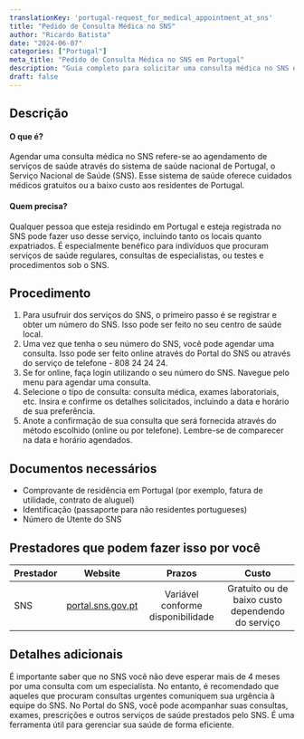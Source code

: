```yaml
---
translationKey: 'portugal-request_for_medical_appointment_at_sns'
title: "Pedido de Consulta Médica no SNS"
author: "Ricardo Batista"
date: "2024-06-07"
categories: ["Portugal"]
meta_title: "Pedido de Consulta Médica no SNS em Portugal"
description: "Guia completo para solicitar uma consulta médica no SNS em Portugal"
draft: false
---
```


## Descrição
#### O que é?
Agendar uma consulta médica no SNS refere-se ao agendamento de serviços de saúde através do sistema de saúde nacional de Portugal, o Serviço Nacional de Saúde (SNS). Esse sistema de saúde oferece cuidados médicos gratuitos ou a baixo custo aos residentes de Portugal.

#### Quem precisa?
Qualquer pessoa que esteja residindo em Portugal e esteja registrada no SNS pode fazer uso desse serviço, incluindo tanto os locais quanto expatriados. É especialmente benéfico para indivíduos que procuram serviços de saúde regulares, consultas de especialistas, ou testes e procedimentos sob o SNS.

## Procedimento
1. Para usufruir dos serviços do SNS, o primeiro passo é se registrar e obter um número do SNS. Isso pode ser feito no seu centro de saúde local.
2. Uma vez que tenha o seu número do SNS, você pode agendar uma consulta. Isso pode ser feito online através do Portal do SNS ou através do serviço de telefone - 808 24 24 24.
3. Se for online, faça login utilizando o seu número do SNS. Navegue pelo menu para agendar uma consulta.
4. Selecione o tipo de consulta: consulta médica, exames laboratoriais, etc. Insira e confirme os detalhes solicitados, incluindo a data e horário de sua preferência.
5. Anote a confirmação de sua consulta que será fornecida através do método escolhido (online ou por telefone). Lembre-se de comparecer na data e horário agendados.

## Documentos necessários
- Comprovante de residência em Portugal (por exemplo, fatura de utilidade, contrato de aluguel)
- Identificação (passaporte para não residentes portugueses)
- Número de Utente do SNS

## Prestadores que podem fazer isso por você

| Prestador        |     Website     |     Prazos    |       Custo      |
| --------------- | --------------- |  :-------------: | :-------------: |
| SNS     |  [portal.sns.gov.pt](https://www.sns.gov.pt)       |      Variável conforme disponibilidade      |        Gratuito ou de baixo custo dependendo do serviço       |

## Detalhes adicionais
É importante saber que no SNS você não deve esperar mais de 4 meses por uma consulta com um especialista. No entanto, é recomendado que aqueles que procuram consultas urgentes comuniquem sua urgência à equipe do SNS. No Portal do SNS, você pode acompanhar suas consultas, exames, prescrições e outros serviços de saúde prestados pelo SNS. É uma ferramenta útil para gerenciar sua saúde de forma eficiente.
